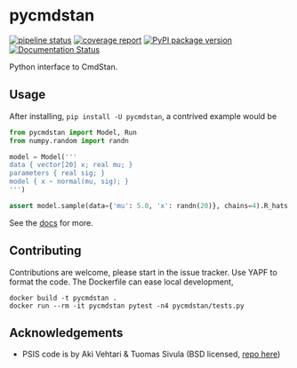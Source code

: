 # pycmdstan

[![pipeline status](https://gitlab.thevirtualbrain.org/tvb/pycmdstan/badges/master/pipeline.svg)](https://gitlab.thevirtualbrain.org/tvb/pycmdstan/commits/master) [![coverage report](https://gitlab.thevirtualbrain.org/tvb/pycmdstan/badges/master/coverage.svg)](https://gitlab.thevirtualbrain.org/tvb/pycmdstan/commits/master) [![PyPI package version](https://img.shields.io/pypi/v/pycmdstan.svg)](https://pypi.org/project/pycmdstan/) [![Documentation Status](https://readthedocs.org/projects/pycmdstan/badge/?version=latest)](https://pycmdstan.readthedocs.io/en/latest/?badge=latest)

Python interface to CmdStan.

## Usage
After installing,  `pip install -U pycmdstan`, a contrived example would be
```python
from pycmdstan import Model, Run
from numpy.random import randn

model = Model('''
data { vector[20] x; real mu; }
parameters { real sig; }
model { x ~ normal(mu, sig); }
''')

assert model.sample(data={'mu': 5.0, 'x': randn(20)}, chains=4).R_hats.max() < 1.2
```
See the [docs](https://pycmdstan.readthedocs.io/en/latest/) for more.

## Contributing

Contributions are welcome, please start in the issue tracker. 
Use YAPF to format the code.  The Dockerfile can ease local development, 
```
docker build -t pycmdstan .
docker run --rm -it pycmdstan pytest -n4 pycmdstan/tests.py
```

## Acknowledgements

- PSIS code is by Aki Vehtari & Tuomas Sivula (BSD licensed, [repo here](https://github.com/avehtari/PSIS))
